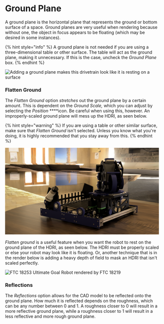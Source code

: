 # Ground Plane

A ground plane is the horizontal plane that represents the ground or bottom surface of a space. Ground planes are very useful when rendering because without one, the object in focus appears to be floating \(which may be desired in some instances\). 

{% hint style="info" %}
A ground plane is not needed if you are using a three-dimensional table or other surface. The table will act as the ground plane, making it unnecessary. If this is the case, uncheck the _Ground Plane_ box. 
{% endhint %}

![Adding a ground plane makes this drivetrain look like it is resting on a surface](../.gitbook/assets/460b553c4c37dfc2dfbc08501e2496f9.gif)

### Flatten Ground

The _Flatten Ground_ option _stretches_ out the ground plane by a certain amount. This is dependent on the _Ground Scale,_ which you can adjust by selecting the _Position_ ****icon. Be careful when using this, however. An improperly-scaled ground plane will mess up the HDRI, as seen below.

{% hint style="warning" %}
If you are using a table or other similar surface, make sure that _Flatten Ground_ isn't selected. Unless you know what you're doing, it is highly recommended that you stay away from this. 
{% endhint %}

![FTC 11115 automatic ball turret](../.gitbook/assets/steven2.png)

_Flatten ground_  is a useful feature when you want the robot to rest on the ground plane of the HDRI, as seen below. The HDRI must be properly scaled or else your robot may look like it is floating. Or, another technique that is in the render below is adding a heavy depth of field to mask an HDRI that isn't scaled perfectly.

![FTC 18253 Ultimate Goal Robot rendered by FTC 18219](../.gitbook/assets/image%20%282%29.png)

### Reflections

The _Reflections_ option allows for the CAD model to be reflected onto the ground plane. How much it is reflected depends on the roughness, which can be any number between 0 and 1. A roughness closer to 0 will result in a more reflective ground plane, while a roughness closer to 1 will result in a less reflective and more rough ground plane.

